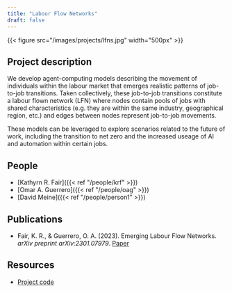 ```yaml
---
title: "Labour Flow Networks"
draft: false
---
```

{{< figure src="/images/projects/lfns.jpg" width="500px" >}}

## Project description

We develop agent-computing models describing the movement of individuals within the labour market that emerges realistic patterns of job-to-job transitions. Taken collectively, these job-to-job transitions constitute a labour flown network (LFN) where nodes contain pools of jobs with shared characteristics (e.g. they are within the same industry, geographical region, etc.) and edges between nodes represent job-to-job movements.

These models can be leveraged to explore scenarios related to the future of work, including the transition to net zero and the increased useage of AI and automation within certain jobs.

## People

* [Kathyrn R. Fair]({{< ref "/people/krf" >}}) 
* [Omar A. Guerrero]({{< ref "/people/oag" >}}) 
* [David Meine]({{< ref "/people/person1" >}}) 

## Publications

* Fair, K. R., & Guerrero, O. A. (2023). Emerging Labour Flow Networks. *arXiv preprint arXiv:2301.07979*. [Paper](https://arxiv.org/abs/2301.07979)

## Resources

* [Project code](https://github.com/alan-turing-institute/UK-LabourFlowNetwork-Model)